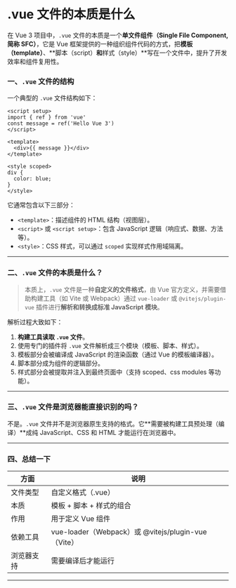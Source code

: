 # .vue 文件的本质是什么

在 Vue 3 项目中，`.vue` 文件的本质是一个**单文件组件（Single File Component, 简称 SFC）**，它是 Vue 框架提供的一种组织组件代码的方式，把**模板（template）**、**脚本（script）**和**样式（style）**写在一个文件中，提升了开发效率和组件复用性。

### 一、`.vue` 文件的结构

一个典型的 `.vue` 文件结构如下：

```vue
<script setup>
import { ref } from 'vue'
const message = ref('Hello Vue 3')
</script>

<template>
  <div>{{ message }}</div>
</template>

<style scoped>
div {
  color: blue;
}
</style>
```

它通常包含以下三部分：

- `<template>`：描述组件的 HTML 结构（视图层）。
- `<script>` 或 `<script setup>`：包含 JavaScript 逻辑（响应式、数据、方法等）。
- `<style>`：CSS 样式，可以通过 `scoped` 实现样式作用域隔离。

---

### 二、`.vue` 文件的本质是什么？

> 本质上，`.vue` 文件是一种**自定义的文件格式**，由 Vue 官方定义，并需要借助构建工具（如 Vite 或 Webpack）通过 `vue-loader` 或 `@vitejs/plugin-vue` 插件进行**解析和转换成标准 JavaScript 模块**。

解析过程大致如下：

1. **构建工具读取 `.vue` 文件**。
2. 使用专门的插件将 `.vue` 文件解析成三个模块（模板、脚本、样式）。
3. 模板部分会被编译成 JavaScript 的渲染函数（通过 Vue 的模板编译器）。
4. 脚本部分成为组件的逻辑部分。
5. 样式部分会被提取并注入到最终页面中（支持 scoped、css modules 等功能）。

---

### 三、`.vue` 文件是浏览器能直接识别的吗？

不是。`.vue` 文件并不是浏览器原生支持的格式。它**需要被构建工具预处理（编译）**成纯 JavaScript、CSS 和 HTML 才能运行在浏览器中。

---

### 四、总结一下

| 方面       | 说明                                               |
| ---------- | -------------------------------------------------- |
| 文件类型   | 自定义格式（.vue）                                 |
| 本质       | 模板 + 脚本 + 样式的组合                           |
| 作用       | 用于定义 Vue 组件                                  |
| 依赖工具   | vue-loader（Webpack）或 @vitejs/plugin-vue（Vite） |
| 浏览器支持 | 需要编译后才能运行                                 |

---
